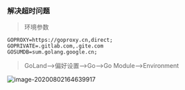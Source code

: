 ### 解决超时问题

> 环境参数

```shell
GOPROXY=https://goproxy.cn,direct;
GOPRIVATE=.gitlab.com,.gite.com
GOSUMDB=sum.golang.google.cn;
```

> GoLand-->偏好设置-->Go-->Go Module-->Environment

![image-20200802164639917](http://www.jakuxa.cn:11020/images/2020/08/02/image-20200802164639917.png)

